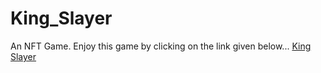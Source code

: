 # King_Slayer
An NFT Game.
Enjoy this game by clicking on the link given below...
[King Slayer](https://King-Slayer.atreaykukanur.repl.co)
